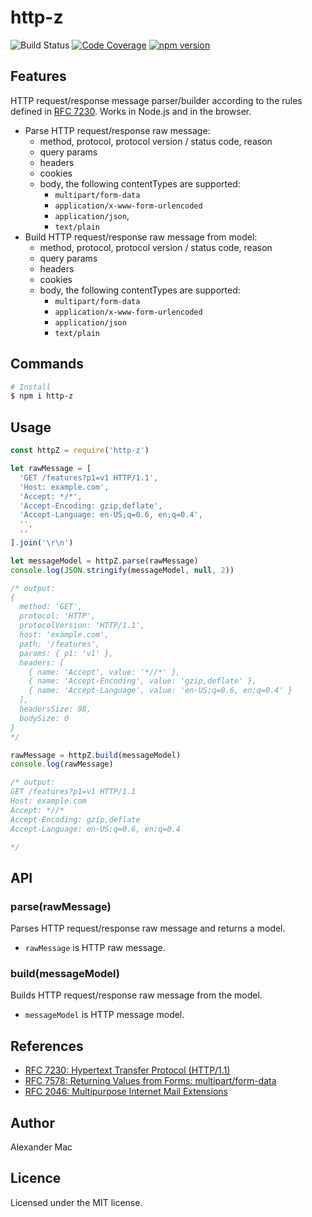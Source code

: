 # http-z

![Build Status](https://github.com/AlexanderMac/http-z/workflows/CI/badge.svg)
[![Code Coverage](https://codecov.io/gh/AlexanderMac/http-z/branch/master/graph/badge.svg)](https://codecov.io/gh/AlexanderMac/http-z)
[![npm version](https://badge.fury.io/js/http-z.svg)](https://badge.fury.io/js/http-z)

## Features

HTTP request/response message parser/builder according to the rules defined in [RFC 7230](https://tools.ietf.org/html/rfc7230). Works in Node.js and in the browser.

* Parse HTTP request/response raw message:
  - method, protocol, protocol version / status code, reason
  - query params
  - headers
  - cookies
  - body, the following contentTypes are supported:
    - `multipart/form-data`
    - `application/x-www-form-urlencoded`
    - `application/json`,
    - `text/plain`
* Build HTTP request/response raw message from model:
  - method, protocol, protocol version / status code, reason
  - query params
  - headers
  - cookies
  - body, the following contentTypes are supported:
    - `multipart/form-data`
    - `application/x-www-form-urlencoded`
    - `application/json`
    - `text/plain`

## Commands

```sh
# Install
$ npm i http-z
```

## Usage

```js
const httpZ = require('http-z')

let rawMessage = [
  'GET /features?p1=v1 HTTP/1.1',
  'Host: example.com',
  'Accept: */*',
  'Accept-Encoding: gzip,deflate',
  'Accept-Language: en-US;q=0.6, en;q=0.4',
  '',
  ''
].join('\r\n')

let messageModel = httpZ.parse(rawMessage)
console.log(JSON.stringify(messageModel, null, 2))

/* output:
{ 
  method: 'GET',
  protocol: 'HTTP',
  protocolVersion: 'HTTP/1.1',
  host: 'example.com',
  path: '/features',
  params: { p1: 'v1' },
  headers: [
    { name: 'Accept', value: '*//*' },
    { name: 'Accept-Encoding', value: 'gzip,deflate' },
    { name: 'Accept-Language', value: 'en-US;q=0.6, en;q=0.4' }
  ],
  headersSize: 98,
  bodySize: 0
}
*/

rawMessage = httpZ.build(messageModel)
console.log(rawMessage)

/* output:
GET /features?p1=v1 HTTP/1.1
Host: example.com
Accept: *//*
Accept-Encoding: gzip,deflate
Accept-Language: en-US;q=0.6, en;q=0.4

*/
```

## API

### parse(rawMessage)
Parses HTTP request/response raw message and returns a model.

- `rawMessage` is HTTP raw message.

### build(messageModel)
Builds HTTP request/response raw message from the model.

- `messageModel` is HTTP message model.

## References
- [RFC 7230: Hypertext Transfer Protocol (HTTP/1.1)](https://tools.ietf.org/html/rfc7230)
- [RFC 7578: Returning Values from Forms: multipart/form-data](https://tools.ietf.org/html/rfc7578)
- [RFC 2046: Multipurpose Internet Mail Extensions](https://tools.ietf.org/html/rfc2046)

## Author
Alexander Mac

## Licence
Licensed under the MIT license.
